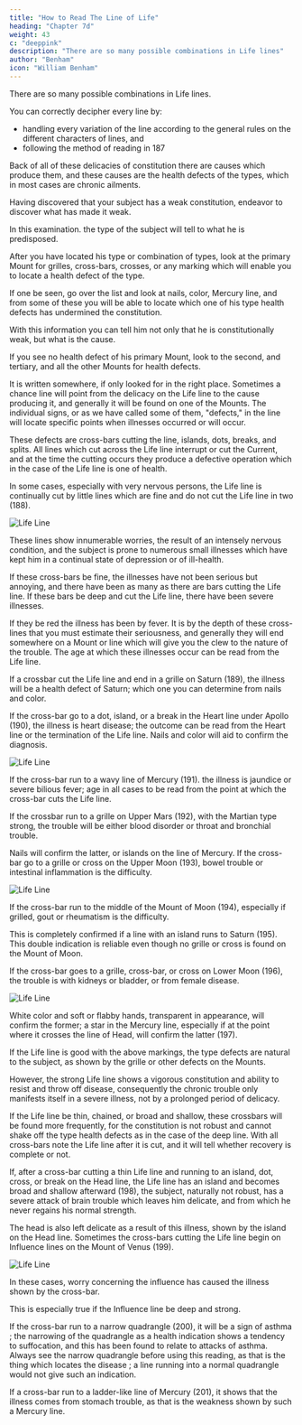 ```yaml
---
title: "How to Read The Line of Life"
heading: "Chapter 7d"
weight: 43
c: "deeppink"
description: "There are so many possible combinations in Life lines"
author: "Benham"
icon: "William Benham"
---
```



There are so many possible combinations in Life lines.

 <!-- that an indefinite number of illustrations could be given, and yet not a fraction of the possibilities be shown.  -->


You can correctly decipher every line by:
- handling every variation of the line according to the general rules on the different characters of lines, and
- following the method of reading in 187

Back of all of these delicacies of constitution there are causes which produce them, and these causes are the health defects of the types, which in most cases are chronic ailments.

Having discovered that your subject has a weak constitution, endeavor to discover what has made it weak. 

In this examination. the type of the subject will tell to what he is predisposed.

After you have located his type or combination of types, look at the primary Mount for grilles, cross-bars, crosses, or any marking which will enable you to locate a health defect of the type. 

If one be seen, go over the list and look at nails, color, Mercury line, and from some of these you will be able to locate which one of his type health defects has undermined the constitution. 

With this information you can tell him not only that he is constitutionally weak, but what is the cause. 

If you see no health defect of his primary Mount, look to the second, and tertiary, and all the other Mounts for health defects. 

It is written somewhere, if only looked for in the right place. Sometimes a chance line will point from the delicacy on the Life line to the cause producing it, and generally it will be found on one of the Mounts. The individual signs, or as we have called some of them, "defects," in the line will locate specific points when illnesses occurred or will occur. 

These defects are cross-bars cutting the line, islands, dots, breaks, and splits. All lines which cut across the Life line interrupt or cut the Current, and at the time the cutting occurs they produce a defective operation which in the case of the Life line is one of health. 

In some cases, especially with very nervous persons, the Life line is continually cut by little lines which are fine and do not cut the Life line in two (188). 

![Life Line](/graphics/palm/188.png)


These lines show innumerable worries, the result of an intensely nervous condition, and the subject is prone to numerous small illnesses which have kept him in a continual state of depression or of ill-health. 

If these cross-bars be fine, the illnesses have not been serious but annoying, and there have been as many as there are bars cutting the Life line. If these bars be deep and cut the Life line, there have been severe illnesses.

If they be red the illness has been by fever. It is by the depth of these cross-lines that you must estimate their seriousness, and generally they will end somewhere on a Mount or line which will give you the clew to the nature of the trouble. The age at which these illnesses occur can be read from the Life line.

If a crossbar cut the Life line and end in a grille on Saturn (189), the illness will be a health defect of Saturn; which one you can determine from nails and color.


If the cross-bar go to a dot, island, or a break in the Heart line under Apollo (190), the illness is heart disease; the outcome can be read from the Heart line or the termination of the Life line. Nails and color will aid to confirm the diagnosis. 

![Life Line](/graphics/palm/190.png)

If the cross-bar run to a wavy line of Mercury (191). the illness is jaundice or severe bilious fever; age in all cases to be read from the point at which the cross-bar cuts the Life line. 

If the crossbar run to a grille on Upper Mars (192), with the Martian type strong, the trouble will be either blood disorder or throat and bronchial trouble. 

Nails will confirm the latter, or islands on the line of Mercury. If the cross-bar go to a grille or cross on the Upper Moon (193), bowel trouble or intestinal inflammation is the difficulty. 

![Life Line](/graphics/palm/193.png)


If the cross-bar run to the middle of the Mount of Moon (194), especially if grilled, gout or rheumatism is the difficulty. 

This is completely confirmed if a line with an island runs to Saturn (195). This double indication is reliable even though no grille or cross is found on the Mount of Moon. 

If the cross-bar goes to a grille, cross-bar, or cross on Lower Moon (196), the trouble is with kidneys or bladder, or from female disease. 

![Life Line](/graphics/palm/196.png)

White color and soft or flabby hands, transparent in appearance, will confirm the former; a star in the Mercury line, especially if at the point where it crosses the line of Head, will confirm the latter (197).

If the Life line is good with the above markings, the type defects are natural to the subject, as shown by the grille or other defects on the Mounts. 

However, the strong Life line shows a vigorous constitution and ability to resist and throw off disease, consequently the chronic trouble only manifests itself in a severe illness, not by a prolonged period of delicacy. 

If the Life line be thin, chained, or broad and shallow, these crossbars will be found more frequently, for the constitution is not robust and cannot shake off the type health defects as in the case of the deep line. With all cross-bars note the Life line after it is cut, and it will tell whether recovery is complete or not. 

If, after a cross-bar cutting a thin Life line and running to an island, dot, cross, or break on the Head line, the Life line has an island and becomes broad and shallow afterward (198), the subject, naturally not robust, has a severe attack of brain trouble which leaves him delicate, and from which he never regains his normal strength. 

The head is also left delicate as a result of this illness, shown by the island on the Head line. Sometimes the cross-bars cutting the Life line begin on Influence lines on the Mount of Venus (199). 

![Life Line](/graphics/palm/199.png)

In these cases, worry concerning the influence has caused the illness shown by the cross-bar. 

This is especially true if the Influence line be deep and strong. 

If the cross-bar run to a narrow quadrangle (200), it will be a sign of asthma ; the narrowing of the quadrangle as a health indication shows a tendency to suffocation, and this has been found to relate to attacks of asthma. Always see the narrow quadrangle before using this reading, as that is the thing which locates the disease ; a line running into a normal quadrangle would not give such an indication.

If a cross-bar run to a ladder-like line of Mercury (201), it shows that the illness comes from stomach trouble, as that is the weakness shown by such a Mercury line. 

